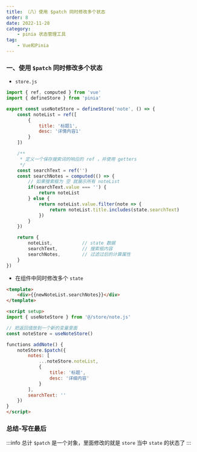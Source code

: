 ```yaml
---
title: （八）使用 $patch 同时修改多个状态
order: 8
date: 2022-11-28
category:
    - pinia 状态管理工具
tag: 
    - Vue和Pinia
---
```


<!-- ![](https://image.zswei.xyz/img/202211271445584.png) -->

### 一、使用 `$patch` 同时修改多个状态

- `store.js`
```js
import { ref, computed } from 'vue'
import { defineStore } from 'pinia'

export const useNoteStore = defineStore('note', () => {
    const noteList = ref([
        {
            title: '标题1',
            desc: '详情内容1'
        }
    ])

    /**
     * 定义一个保存搜索词的响应的 ref ，并使用 getters
     */
    const searchText = ref('')
    const searchNotes = computed(() => {
        // 如果搜索框为 空 就展示所有 noteList
        if(searchText.value === '') {
            return noteList
        } else {
            return noteList.value.filter(note => {
                return noteList.title.includes(state.searchText)
            })
        }
    })

    return {
        noteList,           // state 数据
        searchText,         // 搜索框内容
        searchNotes,        // 过滤过后的计算属性
    }
})
```


- 在组件中同时修改多个 `state`
```html
<template>
    <div>{{newNoteList.searchNotes}}</div>
</template>

<script setup>
import { useNoteStore } from '@/store/note.js'

// 把返回值放到一个新的变量里面
const noteStore = useNoteStore()

functions addNote() {
    noteStore.$patch({
        notes: [
            ...noteStore.noteList,
            {
                title: '标题',
                desc: '详细内容'
            }
        ],
        searchText: ''
    })
}
</script>
```

### 总结-写在最后
:::info 总计
`$patch` 是一个对象，里面修改的就是 `store` 当中 `state` 的状态了
:::